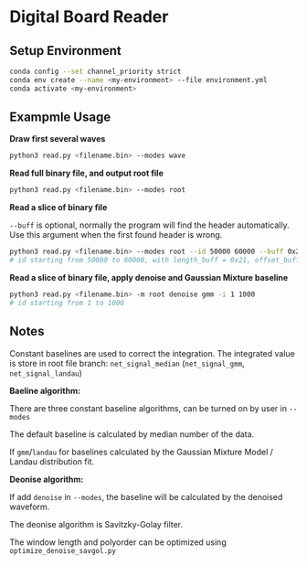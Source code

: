 # Digital Board Reader

## Setup Environment

```bash
conda config --set channel_priority strict
conda env create --name <my-environment> --file environment.yml
conda activate <my-environment>
```

## Exampmle Usage

**Draw first several waves**

```bash
python3 read.py <filename.bin> --modes wave
```

**Read full binary file, and output root file**

```bash
python3 read.py <filename.bin> --modes root
```

**Read a slice of binary file**

`--buff` is optional, normally the program will find the header automatically.
Use this argument when the first found header is wrong.

```bash
python3 read.py <filename.bin> --modes root --id 50000 60000 --buff 0x2104
# id starting from 50000 to 60000, with length_buff = 0x21, offset_buff = 0x04
```

**Read a slice of binary file, apply denoise and Gaussian Mixture baseline**

```bash
python3 read.py <filename.bin> -m root denoise gmm -i 1 1000
# id starting from 1 to 1000
```

## Notes

Constant baselines are used to correct the integration. The integrated value is store in root file branch: `net_signal_median` (`net_signal_gmm`, `net_signal_landau`)

**Baeline algorithm:**

There are three constant baseline algorithms, can be turned on by user in `--modes`

The default baseline is calculated by median number of the data.

If `gmm`/`landau` for baselines calculated by the Gaussian Mixture Model / Landau distribution fit.

**Deonise algorithm:**

If add `denoise` in `--modes`, the baseline will be calculated by the denoised waveform.

The deonise algorithm is Savitzky-Golay filter.

The window length and polyorder can be optimized using `optimize_denoise_savgol.py`
